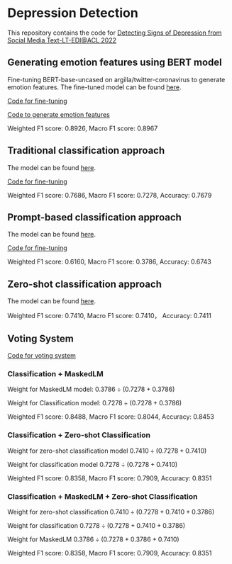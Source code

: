 # Depression Detection

This repository contains the code for [Detecting Signs of Depression from Social Media Text-LT-EDI@ACL 2022](https://competitions.codalab.org/competitions/36410)

## Generating emotion features using BERT model

Fine-tuning BERT-base-uncased on argilla/twitter-coronavirus to generate emotion features. The fine-tuned model can be found [here](https://huggingface.co/kwang123/bert-sentiment-analysis).

[Code for fine-tuning](https://github.com/KaishuoWang/Depression-Detection/blob/main/fine-tune-bert-for-sentiment_analysis.ipynb)

[Code to generate emotion features](https://github.com/KaishuoWang/Depression-Detection/blob/main/generating-emotion-scores.ipynb)

Weighted F1 score: 0.8926, Macro F1 score: 0.8967

## Traditional classification approach

The model can be found [here](https://drive.google.com/file/d/107vHAbHNqG05WlDmNSzV7m9vET72AVe_/view?usp=sharing).

[Code for fine-tuning](https://github.com/KaishuoWang/Depression-Detection/blob/main/depression-detection-classification.ipynb)

Weighted F1 score: 0.7686, Macro F1 score: 0.7278, Accuracy: 0.7679

## Prompt-based classification approach

The model can be found [here](kwang123/MaskedLM-roberta-large).

[Code for fine-tuning](https://github.com/KaishuoWang/Depression-Detection/blob/main/masked_language_modeling.ipynb)

Weighted F1 score: 0.6160, Macro F1 score: 0.3786, Accuracy: 0.6743

## Zero-shot classification approach

The model can be found [here](https://huggingface.co/kwang123/roberta-base-nli).

Weighted F1 score: 0.7410, Macro F1 score: 0.7410， Accuracy: 0.7411

## Voting System

[Code for voting system](https://github.com/KaishuoWang/Depression-Detection/blob/main/voting_system.ipynb)

### Classification + MaskedLM

Weight for MaskedLM model: $0.3786 \div (0.7278 + 0.3786)$

Weight for Classification model: $0.7278 \div (0.7278 + 0.3786)$

Weighted F1 score: 0.8488, Macro F1 score: 0.8044, Accuracy: 0.8453

### Classification + Zero-shot Classification

Weight for zero-shot classification model $0.7410 \div (0.7278 + 0.7410)$

Weight for classification model $0.7278 \div (0.7278 + 0.7410)$

Weighted F1 score: 0.8358, Macro F1 score: 0.7909, Accuracy: 0.8351

### Classification + MaskedLM + Zero-shot Classification

Weight for zero-shot classification $0.7410 \div (0.7278 + 0.7410 + 0.3786)$

Weight for classification $0.7278 \div (0.7278 + 0.7410 + 0.3786)$

Weight for MaskedLM $0.3786 \div (0.7278 + 0.3786 + 0.7410)$

Weighted F1 score: 0.8358, Macro F1 score: 0.7909, Accuracy: 0.8351
